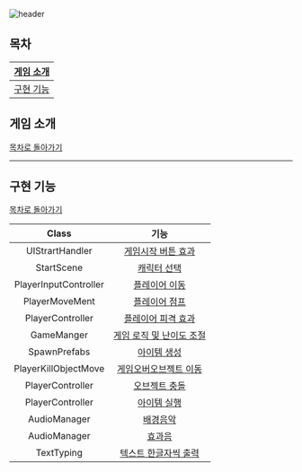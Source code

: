 ![header](https://capsule-render.vercel.app/api?type=slice&color=071952&height=300&section=header&text=DreamsComeTrue&fontSize=90&fontColor=EEEEEE)

## 목차

| [게임 소개](#게임-소개) |
| :---: |
| [구현 기능](#구현-기능) |


## 게임 소개

[목차로 돌아가기](#목차)


***



## 구현 기능

[목차로 돌아가기](#목차)

| Class | 기능 |
| :---: | :---: |
| UIStrartHandler | [게임시작 버튼 효과](https://github.com/phw97123/B10_DreamsComeTrue/blob/bf7207c8b19e0b0063812ae7663a9d35052f8c89/Assets/Scripts/UIStartHandler.cs#L68-L81) |
| StartScene | [캐릭터 선택](https://github.com/phw97123/B10_DreamsComeTrue/blob/bf7207c8b19e0b0063812ae7663a9d35052f8c89/Assets/Scripts/StartSceneManager.cs#L67-L119) |
| PlayerInputController | [플레이어 이동](https://github.com/phw97123/B10_DreamsComeTrue/blob/bf7207c8b19e0b0063812ae7663a9d35052f8c89/Assets/Scripts/PlayerMove/PlayerInputController.cs#L9-L30) |
| PlayerMoveMent | [플레이어 점프](https://github.com/phw97123/B10_DreamsComeTrue/blob/bf7207c8b19e0b0063812ae7663a9d35052f8c89/Assets/Scripts/PlayerMove/PlayerMoveMent.cs#L41-L49) |
| PlayerController | [플레이어 피격 효과](https://github.com/phw97123/B10_DreamsComeTrue/blob/bf7207c8b19e0b0063812ae7663a9d35052f8c89/Assets/Scripts/PlayerMove/PlayerController.cs#L132-L143) |
| GameManger | [게임 로직 및 난이도 조절](https://github.com/phw97123/B10_DreamsComeTrue/blob/bf7207c8b19e0b0063812ae7663a9d35052f8c89/Assets/Scripts/GameManager.cs#L135-L157) |
| SpawnPrefabs | [아이템 생성](https://github.com/phw97123/B10_DreamsComeTrue/blob/bf7207c8b19e0b0063812ae7663a9d35052f8c89/Assets/Scripts/ObjectsFall/SpawnPrefabs.cs#L62-L80) |
| PlayerKillObjectMove | [게임오버오브젝트 이동](https://github.com/phw97123/B10_DreamsComeTrue/blob/bf7207c8b19e0b0063812ae7663a9d35052f8c89/Assets/Scripts/ObjectsFall/PlayerKillObjectMove.cs#L21-L59) |
| PlayerController | [오브젝트 충돌](https://github.com/phw97123/B10_DreamsComeTrue/blob/bf7207c8b19e0b0063812ae7663a9d35052f8c89/Assets/Scripts/PlayerMove/PlayerController.cs#L86-L130) |
| PlayerController | [아이템 실행](https://github.com/phw97123/B10_DreamsComeTrue/blob/bf7207c8b19e0b0063812ae7663a9d35052f8c89/Assets/Scripts/PlayerMove/PlayerController.cs#L151-L300) |
| AudioManager | [배경음악](https://github.com/phw97123/B10_DreamsComeTrue/blob/bf7207c8b19e0b0063812ae7663a9d35052f8c89/Assets/Scripts/AudioManager.cs#L90-L100) |
| AudioManager | [효과음](https://github.com/phw97123/B10_DreamsComeTrue/blob/bf7207c8b19e0b0063812ae7663a9d35052f8c89/Assets/Scripts/AudioManager.cs#L102C25-L122) |
| TextTyping | [텍스트 한글자씩 출력](https://github.com/phw97123/B10_DreamsComeTrue/blob/bf7207c8b19e0b0063812ae7663a9d35052f8c89/Assets/Scripts/TextTyping.cs#L25-L46) |



